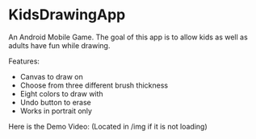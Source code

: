 # KidsDrawingApp
An Android Mobile Game. The goal of this app is to allow kids as well as adults have fun while drawing.  

Features:
* Canvas to draw on
* Choose from three different brush thickness
* Eight colors to draw with
* Undo button to erase
* Works in portrait only


Here is the Demo Video:
(Located in /img if it is not loading)

<!-- <img src="https://github.com/jessicajqsong/WordSearchGame/blob/master/img/5.png" height="512" width="288"> -->
